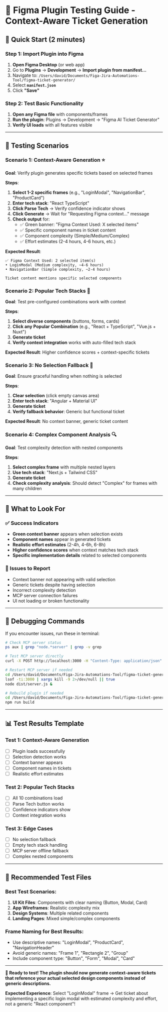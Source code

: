 # 🎨 Figma Plugin Testing Guide - Context-Aware Ticket Generation

## 🚀 **Quick Start (2 minutes)**

### Step 1: Import Plugin into Figma
1. **Open Figma Desktop** (or web app)
2. Go to **Plugins** → **Development** → **Import plugin from manifest...**
3. Navigate to: `/Users/david/Documents/Figa-Jira-Automations-Tool/figma-ticket-generator/`
4. Select **`manifest.json`** 
5. Click **"Save"**

### Step 2: Test Basic Functionality
1. **Open any Figma file** with components/frames
2. **Run the plugin**: Plugins → Development → "Figma AI Ticket Generator"
3. **Verify UI loads** with all features visible

---

## 🧪 **Testing Scenarios**

### **Scenario 1: Context-Aware Generation** ⭐
**Goal**: Verify plugin generates specific tickets based on selected frames

**Steps**:
1. **Select 1-2 specific frames** (e.g., "LoginModal", "NavigationBar", "ProductCard")
2. **Enter tech stack**: "React TypeScript" 
3. **Click Parse Tech** → Verify confidence indicator shows
4. **Click Generate** → Wait for "Requesting Figma context..." message
5. **Check output** for:
   - ✅ Green banner: "Figma Context Used: X selected items"
   - ✅ Specific component names in ticket content
   - ✅ Component complexity (Simple/Medium/Complex)
   - ✅ Effort estimates (2-4 hours, 4-6 hours, etc.)

**Expected Result**: 
```
✅ Figma Context Used: 2 selected item(s)
• LoginModal (Medium complexity, ~4-6 hours)
• NavigationBar (Simple complexity, ~2-4 hours)

Ticket content mentions specific selected components
```

### **Scenario 2: Popular Tech Stacks** 🎯
**Goal**: Test pre-configured combinations work with context

**Steps**:
1. **Select diverse components** (buttons, forms, cards)
2. **Click any Popular Combination** (e.g., "React + TypeScript", "Vue.js + Nuxt")
3. **Generate ticket**
4. **Verify context integration** works with auto-filled tech stack

**Expected Result**: Higher confidence scores + context-specific tickets

### **Scenario 3: No Selection Fallback** 🔄
**Goal**: Ensure graceful handling when nothing is selected

**Steps**:
1. **Clear selection** (click empty canvas area)
2. **Enter tech stack**: "Angular + Material UI"
3. **Generate ticket**
4. **Verify fallback behavior**: Generic but functional ticket

**Expected Result**: No context banner, generic ticket content

### **Scenario 4: Complex Component Analysis** 🔍
**Goal**: Test complexity detection with nested components

**Steps**:
1. **Select complex frame** with multiple nested layers
2. **Use tech stack**: "Next.js + Tailwind CSS"
3. **Generate ticket**
4. **Check complexity analysis**: Should detect "Complex" for frames with many children

---

## 🎯 **What to Look For**

### **✅ Success Indicators**
- **Green context banner** appears when selection exists
- **Component names** appear in generated tickets
- **Realistic effort estimates** (2-4h, 4-6h, 6-8h)
- **Higher confidence scores** when context matches tech stack
- **Specific implementation details** related to selected components

### **🚨 Issues to Report**
- Context banner not appearing with valid selection
- Generic tickets despite having selection
- Incorrect complexity detection
- MCP server connection failures
- UI not loading or broken functionality

---

## 🔧 **Debugging Commands**

If you encounter issues, run these in terminal:

```bash
# Check MCP server status
ps aux | grep "node.*server" | grep -v grep

# Test MCP server directly
curl -X POST http://localhost:3000 -H "Content-Type: application/json" -d '{"method":"test"}'

# Restart MCP server if needed
cd /Users/david/Documents/Figa-Jira-Automations-Tool/figma-ticket-generator/server
lsof -ti:3000 | xargs kill -9 2>/dev/null || true
node dist/server.js &

# Rebuild plugin if needed
cd /Users/david/Documents/Figa-Jira-Automations-Tool/figma-ticket-generator
npm run build
```

---

## 📊 **Test Results Template**

### **Test 1: Context-Aware Generation**
- [ ] Plugin loads successfully
- [ ] Selection detection works
- [ ] Context banner appears
- [ ] Component names in tickets
- [ ] Realistic effort estimates

### **Test 2: Popular Tech Stacks**
- [ ] All 10 combinations load
- [ ] Parse Tech button works
- [ ] Confidence indicators show
- [ ] Context integration works

### **Test 3: Edge Cases**
- [ ] No selection fallback
- [ ] Empty tech stack handling
- [ ] MCP server offline fallback
- [ ] Complex nested components

---

## 🎨 **Recommended Test Files**

### **Best Test Scenarios**:
1. **UI Kit Files**: Components with clear naming (Button, Modal, Card)
2. **App Wireframes**: Realistic complexity mix
3. **Design Systems**: Multiple related components
4. **Landing Pages**: Mixed simple/complex components

### **Frame Naming for Best Results**:
- Use descriptive names: "LoginModal", "ProductCard", "NavigationHeader"
- Avoid generic names: "Frame 1", "Rectangle 2", "Group"
- Include component type: "Button", "Form", "Modal", "Card"

---

**🚀 Ready to test! The plugin should now generate context-aware tickets that reference your actual selected design components instead of generic descriptions.**

**Expected Experience**: Select "LoginModal" frame → Get ticket about implementing a specific login modal with estimated complexity and effort, not a generic "React component"!